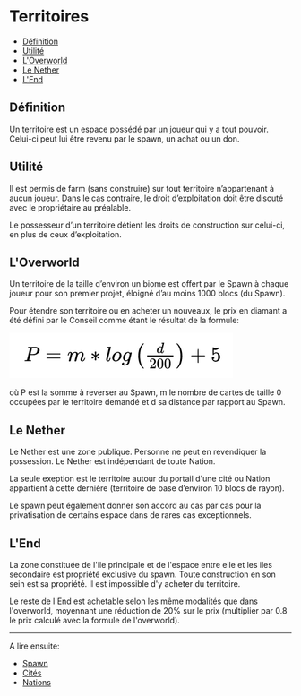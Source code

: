 # Territoires

- [Définition](#définition)
- [Utilité](#utilité)
- [L'Overworld](#loverworld)
- [Le Nether](#le-nether)
- [L'End](#lend)

## Définition

Un territoire est un espace possédé par un joueur qui y a tout pouvoir. Celui-ci peut lui être revenu par le spawn, un achat ou un don.

## Utilité

Il est permis de farm (sans construire) sur tout territoire n’appartenant à aucun joueur. Dans le cas contraire, le droit d’exploitation doit être discuté avec le propriétaire au préalable.

Le possesseur d’un territoire détient les droits de construction sur celui-ci, en plus de ceux d’exploitation.

## L'Overworld

Un territoire de la taille d’environ un biome est offert par le Spawn à chaque joueur pour son premier projet, éloigné d’au moins 1000 blocs (du Spawn).

Pour étendre son territoire ou en acheter un nouveaux, le prix en diamant a été défini par le Conseil comme étant le résultat de la formule:

![P=m*log(d/200) + 5](/Static/territoires_formula.png)

où P est la somme à reverser au Spawn, m le nombre de cartes de taille 0 occupées par le territoire demandé et d sa distance par rapport au Spawn.

## Le Nether

Le Nether est une zone publique. Personne ne peut en revendiquer la possession. Le Nether est indépendant de toute Nation.

La seule exeption est le territoire autour du portail d'une cité ou Nation appartient à cette dernière (territoire de base d’environ 10 blocs de rayon).

Le spawn peut également donner son accord au cas par cas pour la privatisation de certains espace dans de rares cas exceptionnels.

## L'End

La zone constituée de l'ile principale et de l'espace entre elle et les iles secondaire est propriété exclusive du spawn. Toute construction en son sein est sa propriété. Il est impossible d'y acheter du territoire.

Le reste de l'End est achetable selon les même modalités que dans l'overworld, moyennant une réduction de 20% sur le prix (multiplier par 0.8 le prix calculé avec la formule de l'overworld).

---

A lire ensuite:

- [Spawn](../Zones/spawn.md)
- [Cités](cites.md)
- [Nations](nations.md)
